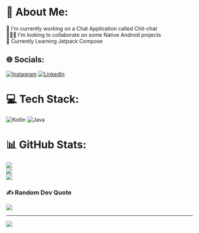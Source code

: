 # 💫 About Me:
🔭 I'm currently working on a  Chat Application called Chit-chat<br>🧑‍🤝‍🧑 I'm looking to collaborate on some Native Android projects<br>🌿 Currently Learning Jetpack Compose


## 🌐 Socials:
[![Instagram](https://img.shields.io/badge/Instagram-%23E4405F.svg?logo=Instagram&logoColor=white)](https://instagram.com/ihharsh) [![LinkedIn](https://img.shields.io/badge/LinkedIn-%230077B5.svg?logo=linkedin&logoColor=white)](https://linkedin.com/in/ihharsh) 

# 💻 Tech Stack:
![Kotlin](https://img.shields.io/badge/kotlin-%230095D5.svg?style=for-the-badge&logo=kotlin&logoColor=white) ![Java](https://img.shields.io/badge/java-%23ED8B00.svg?style=for-the-badge&logo=java&logoColor=white)
# 📊 GitHub Stats:
![](https://github-readme-stats.vercel.app/api?username=ihharsh&theme=midnight-purple&hide_border=false&include_all_commits=true&count_private=true)<br/>
![](https://github-readme-streak-stats.herokuapp.com/?user=ihharsh&theme=midnight-purple&hide_border=false)<br/>
![](https://github-readme-stats.vercel.app/api/top-langs/?username=ihharsh&theme=midnight-purple&hide_border=false&include_all_commits=true&count_private=true&layout=compact)

### ✍️ Random Dev Quote
![](https://quotes-github-readme.vercel.app/api?type=horizontal&theme=radical)

---
[![](https://visitcount.itsvg.in/api?id=ihharsh&icon=0&color=1)](https://visitcount.itsvg.in)

<!-- Proudly created with GPRM ( https://gprm.itsvg.in ) -->

